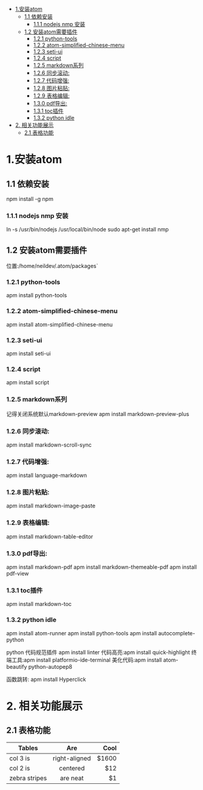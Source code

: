 <!-- TOC depthFrom:1 depthTo:6 withLinks:1 updateOnSave:1 orderedList:0 -->

- [1.安装atom](#1安装atom)
	- [1.1 依赖安装](#11-依赖安装)
		- [1.1.1 nodejs nmp 安装](#111-nodejs-nmp-安装)
	- [1.2 安装atom需要插件](#12-安装atom需要插件)
		- [1.2.1 python-tools](#121-python-tools)
		- [1.2.2 atom-simplified-chinese-menu](#122-atom-simplified-chinese-menu)
		- [1.2.3 seti-ui](#123-seti-ui)
		- [1.2.4 script](#124-script)
		- [1.2.5 markdown系列](#125-markdown系列)
		- [1.2.6 同步滚动:](#126-同步滚动)
		- [1.2.7 代码增强:](#127-代码增强)
		- [1.2.8 图片粘贴:](#128-图片粘贴)
		- [1.2.9 表格编辑:](#129-表格编辑)
		- [1.3.0 pdf导出:](#130-pdf导出)
		- [1.3.1 toc插件](#131-toc插件)
		- [1.3.2 python idle](#132-python-idle)
- [2. 相关功能展示](#2-相关功能展示)
	- [2.1 表格功能](#21-表格功能)

<!-- /TOC -->


# 1.安装atom
## 1.1 依赖安装
npm install -g npm

### 1.1.1 nodejs nmp 安装
ln -s /usr/bin/nodejs /usr/local/bin/node
sudo apt-get install nmp

## 1.2 安装atom需要插件
位置:/home/neildev/.atom/packages`

### 1.2.1 python-tools
apm install python-tools

### 1.2.2 atom-simplified-chinese-menu
apm install atom-simplified-chinese-menu

### 1.2.3 seti-ui
apm install seti-ui

### 1.2.4 script
apm install script

### 1.2.5 markdown系列
记得关闭系统默认markdown-preview
apm install markdown-preview-plus

### 1.2.6 同步滚动:

apm install markdown-scroll-sync

### 1.2.7 代码增强:

apm install language-markdown

### 1.2.8 图片粘贴:

apm install markdown-image-paste

### 1.2.9 表格编辑:

apm install markdown-table-editor

### 1.3.0 pdf导出:
apm install markdown-pdf
apm install markdown-themeable-pdf
apm install pdf-view

### 1.3.1 toc插件
apm install markdown-toc

### 1.3.2 python idle
apm install atom-runner
apm install python-tools
apm install autocomplete-python

python 代码规范插件
apm install linter
代码高亮:apm install quick-highlight
终端工具:apm install platformio-ide-terminal
美化代码:apm install atom-beautify
python-autopep8

函数跳转:
apm install Hyperclick

# 2. 相关功能展示



## 2.1 表格功能
| Tables        | Are           | Cool  |
| ------------- |:-------------:| -----:|
| col 3 is      | right-aligned | $1600 |
| col 2 is      | centered      |   $12 |
| zebra stripes | are neat      |    $1 |
